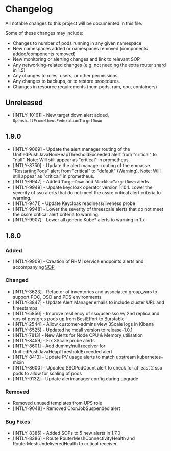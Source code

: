# Changelog
All notable changes to this project will be documented in this file.

Some of these changes may include:
- Changes to number of pods running in any given namespace
- New namespaces added or namespaces removed (components added/components removed)
- New monitoring or alerting changes and link to relevant SOP
- Any networking-related changes (e.g. not needing the extra router shard in 1.5)
- Any changes to roles, users, or other permissions.
- Any changes to backups, or to restore procedures.
- Changes in resource requirements (num pods, ram, cpu, containers)

## Unreleased
* [INTLY-10161] - New target down alert added, `OpenshiftPrometheusFederationTargetDown`
## 1.9.0
* [INTLY-9069] - Update the alert manager routing of the UnifiedPushJavaNonHeapThresholdExceeded alert from "critical" to "null". Note: Will still appear as "critical" in prometheus.
* [INTLY-8750] - Update the alert manager routing of the enmasse "RestartingPods" alert from "critical" to "default" (Warning). Note: Will still appear as "critical" in prometheus.
* [INTLY-9947] - Added `TargetDown` and `BlackboxTargetDown` alerts
* [INTLY-9949] - Update keycloak operator version 1.10.1. Lower the severity of sso alerts that do not meet the cssre critical alert criteria to warning.
* [INTLY-9471] - Update Keycloak readiness/liveness probe
* [INTLY-9948] - Lower the severity of threescale alerts that do not meet the cssre critical alert criteria to warning.
* [INTLY-9907] - Lower all generic Kube* alerts to warning in 1.x

## 1.8.0

### Added
* [INTLY-9909] - Creation of RHMI service endpoints alerts and accompanying [SOP](https://github.com/RHCloudServices/integreatly-help/blob/master/sops/alerts/service_endpoint_down.asciidoc)

### Changed
* [INTLY-3623] - Refactor of inventories and associated group_vars to support POC, OSD and PDS environments
* [INTLY-3847] - Update Alert Manager emails to include cluster URL and timestamps
* [INTLY-5856] - Improve resiliency of sso/user-sso w/ 2nd replica and qos of postgres pods up from BestEffort to Burstable
* [INTLY-2544] - Allow customer-admins view 3Scale logs in Kibana
* [INTLY-6525] - Updated heimdall version to release-1.0.1
* [INTLY-7813] - New Alerts for Node CPU & Memory utilisation
* [INTLY-8459] - Fix 3Scale probe alerts
* [INTLY-8601] - Add dummy/null receiver for UnifiedPushJavaHeapThresholdExceeded alert
* [INTLY-8413] - Update PV usage alerts to match upstream kubernetes-mixin
* [INTLY-8600] - Updated SSOPodCount alert to check for at least 2 sso pods to allow for scaling of pods
* [INTLY-9132] - Update alertmanager config during upgrade

### Removed
* Removed unused templates from UPS role
* [INTLY-9048] - Removed CronJobSuspended alert

### Bug Fixes
* [INTLY-8385] - Added SOPs to 5 new alerts in 1.7.0
* [INTLY-8386] - Route RouterMeshConnectivityHealth and RouterMeshUndeliveredHealth to critical receiver
